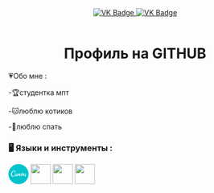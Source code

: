 <div id="badges" align ="center">
  <a href="https://vk.com/yaochensilnohochuspat">
    <img src = "https://img.shields.io/badge/VK-blue?style=for-the-badge&logo=VK&logoColor=white" alt="VK Badge"/>
  </a>  
    <a href="https://mail.google.com/mail/u/0/?pli=1#inbox">
    <img src = "https://img.shields.io/badge/EMAIL-red?style=for-the-badge&logo=Gmail&logoColor=white" alt="VK Badge"/>
     </a> 
  </div>

<div id="viewprof" align ="center">
    <img src = "https://komarev.com/ghpvc/?username=AlexandraBalonina&style=flat-square&color=blue" alt=""/>
  </div>

<div id="heythere" align ="center">
<h1> Профиль на GITHUB </h1>
</div>

:heartpulse:Обо мне :

-:trophy:студентка мпт 

-:cat:люблю котиков

-:sleeping_bed:люблю спать

### :desktop_computer: Языки и инструменты :

<div>
   <img src = "https://github.com/devicons/devicon/blob/master/icons/canva/canva-original.svg" width="40" height="40"/>
   <img src = "https://github.com/devicons/devicon/tree/master/icons/github" width="40" height="40"/>
   <img src = "https://github.com/devicons/devicon/tree/master/icons/mysql" width="40" height="40"/>
   <img src = "https://github.com/devicons/devicon/tree/master/icons/css3" width="40" height="40"/>
</div>
